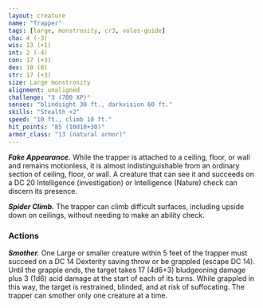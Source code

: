 ```yaml
---
layout: creature
name: "Trapper"
tags: [large, monstrosity, cr3, volos-guide]
cha: 4 (-3)
wis: 13 (+1)
int: 2 (-4)
con: 17 (+3)
dex: 10 (0)
str: 17 (+3)
size: Large monstrosity
alignment: unaligned
challenge: "3 (700 XP)"
senses: "blindsight 30 ft., darkvision 60 ft."
skills: "Stealth +2"
speed: "10 ft., climb 10 ft."
hit_points: "85 (10d10+30)"
armor_class: "13 (natural armor)"
---
```


***Fake Appearance.*** While the trapper is attached to a ceiling, floor, or wall and remains motionless, it is almost indistinguishable from an ordinary section of ceiling, floor, or wall. A creature that can see it and succeeds on a DC 20 Intelligence (investigation) or Intelligence (Nature) check can discern its presence.

***Spider Climb.*** The trapper can climb difficult surfaces, including upside down on ceilings, without needing to make an ability check.

### Actions

***Smother.*** One Large or smaller creature within 5 feet of the trapper must succeed on a DC 14 Dexterity saving throw or be grappled (escape DC 14). Until the grapple ends, the target takes 17 (4d6+3) bludgeoning damage plus 3 (1d6) acid damage at the start of each of its turns. While grappled in this way, the target is restrained, blinded, and at risk of suffocating. The trapper can smother only one creature at a time.
